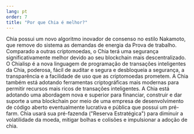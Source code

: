 ```yaml
---
lang: pt
order: 7
title: "Por que Chia é melhor?"
---
```


Chia possui um novo algoritmo inovador de consenso no estilo Nakamoto, que remove do sistema as demandas de energia da Prova de trabalho. Comparado a outras criptomoedas, o Chia terá uma segurança significativamente melhor devido ao seu blockchain mais descentralizado. O Chialisp é a nova linguagem de programação de transações inteligentes da Chia, poderosa, fácil de auditar e segura e desbloqueia a segurança, a transparência e a facilidade de uso que as criptomoedas prometem. A Chia também está adotando ferramentas criptográficas mais modernas para permitir recursos mais ricos de transações inteligentes. A Chia está adotando uma abordagem nova e superior para financiar, construir e dar suporte a uma blockchain por meio de uma empresa de desenvolvimento de código aberto eventualmente lucrativa e pública que possui um pré-farm. Chia usará sua pré-fazenda ("Reserva Estratégica") para diminuir a volatilidade da moeda, mitigar bolhas e colisões e impulsionar a adoção de chia.
